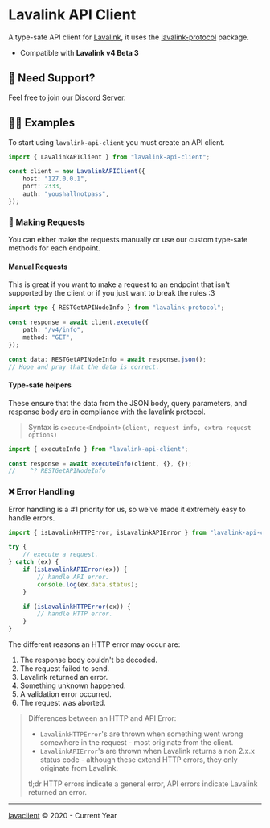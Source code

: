 # Lavalink API Client

A type-safe API client for [Lavalink](https://lavalink.dev), it uses the [lavalink-protocol](https://npmjs.com/lavalink-protocol) package.

-   Compatible with **Lavalink v4 Beta 3**

## 🛟 Need Support?

Feel free to join our [Discord Server](https://discord.gg/8R4d8RydT4).

## 🧑‍💻 Examples

To start using `lavalink-api-client` you must create an API client.

```ts
import { LavalinkAPIClient } from "lavalink-api-client";

const client = new LavalinkAPIClient({
    host: "127.0.0.1",
    port: 2333,
    auth: "youshallnotpass",
});
```

### 📡 Making Requests

You can either make the requests manually or use our custom type-safe methods for each endpoint.

#### Manual Requests

This is great if you want to make a request to an endpoint that isn't supported by the client or if you just want to break the rules :3

```ts
import type { RESTGetAPINodeInfo } from "lavalink-protocol";

const response = await client.execute({
    path: "/v4/info",
    method: "GET",
});

const data: RESTGetAPINodeInfo = await response.json();
// Hope and pray that the data is correct.
```

#### Type-safe helpers

These ensure that the data from the JSON body, query parameters, and response body are in compliance with the lavalink protocol.

> Syntax is `execute<Endpoint>(client, request info, extra request options)`

```ts
import { executeInfo } from "lavalink-api-client";

const response = await executeInfo(client, {}, {});
//    ^? RESTGetAPINodeInfo
```

### ❌ Error Handling

Error handling is a #1 priority for us, so we've made it extremely easy to handle errors.

```ts
import { isLavalinkHTTPError, isLavalinkAPIError } from "lavalink-api-client";

try {
    // execute a request.
} catch (ex) {
    if (isLavalinkAPIError(ex)) {
        // handle API error.
        console.log(ex.data.status);
    }

    if (isLavalinkHTTPError(ex)) {
        // handle HTTP error.
    }
}
```

The different reasons an HTTP error may occur are:

1. The response body couldn't be decoded.
2. The request failed to send.
3. Lavalink returned an error.
4. Something unknown happened.
5. A validation error occurred.
6. The request was aborted.

> Differences between an HTTP and API Error:
>
> -   `LavalinkHTTPError`'s are thrown when something went wrong somewhere in the request - most originate from the client.
> -   `LavalinkAPIError`'s are thrown when Lavalink returns a non 2.x.x status code - although these extend HTTP errors, they only originate from Lavalink.
>
> tl;dr HTTP errors indicate a general error, API errors indicate Lavalink returned an error.

---

[lavaclient](https://lavaclient.js.org) &copy; 2020 - Current Year
